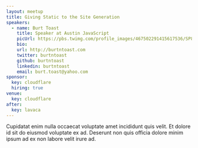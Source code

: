 ```yaml
---
layout: meetup
title: Giving Static to the Site Generation
speakers:
  - name: Burt Toast
    title: Speaker at Austin JavaScript
    picUrl: https://pbs.twimg.com/profile_images/467502291415617536/SP8_ylk9_400x400.png
    bio:
    url: http://burtntoast.com
    twitter: burtntoast
    github: burtntoast
    linkedin: burtntoast
    email: burt.toast@yahoo.com
sponsor:
  key: cloudflare
  hiring: true
venue:
  key: cloudflare
after:
  key: lavaca
---
```


Cupidatat enim nulla occaecat voluptate amet incididunt quis velit. Et dolore id sit do eiusmod voluptate ex ad. Deserunt non quis officia dolore minim ipsum ad ex non labore velit irure ad.
